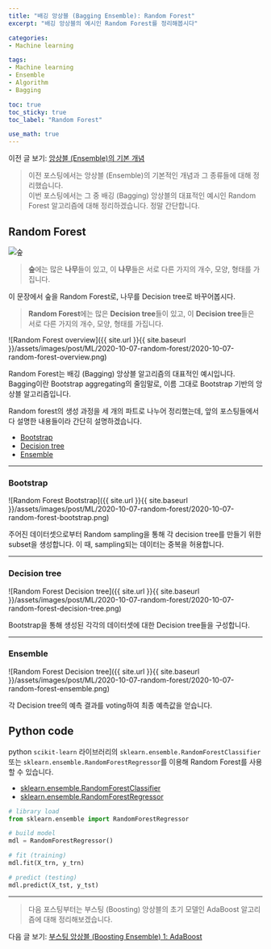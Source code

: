```yaml
---
title: "배깅 앙상블 (Bagging Ensemble): Random Forest"
excerpt: "배깅 앙상블의 예시인 Random Forest를 정리해봅시다"

categories:
- Machine learning

tags:
- Machine learning
- Ensemble
- Algorithm
- Bagging

toc: true
toc_sticky: true
toc_label: "Random Forest"

use_math: true
---
```


이전 글 보기: [앙상블 (Ensemble)의 기본 개념](https://tyami.github.io/machine%20learning/ensemble-1-basics/)

> 이전 포스팅에서는 앙상블 (Ensemble)의 기본적인 개념과 그 종류들에 대해 정리했습니다.  
> 이번 포스팅에서는 그 중 배깅 (Bagging) 앙상블의 대표적인 예시인 Random Forest 알고리즘에 대해 정리하겠습니다. 정말 간단합니다.
 
## Random Forest

![숲](https://upload.wikimedia.org/wikipedia/commons/7/77/Latvian_Forest_Tomes_pagasts%2C_%C4%B6eguma_novads%2C_Latvia.jpg)

> **숲**에는 많은 **나무**들이 있고, 이 **나무**들은 서로 다른 가지의 개수, 모양, 형태를 가집니다.

이 문장에서 숲을 Random Forest로, 나무를 Decision tree로 바꾸어봅시다.

> **Random Forest**에는 많은 **Decision tree**들이 있고, 이 **Decision tree**들은 서로 다른 가지의 개수, 모양, 형태를 가집니다.

![Random Forest overview]({{ site.url }}{{ site.baseurl }}/assets/images/post/ML/2020-10-07-random-forest/2020-10-07-random-forest-overview.png)

Random Forest는 배깅 (Bagging) 앙상블 알고리즘의 대표적인 예시입니다. Bagging이란 Bootstrap aggregating의 줄임말로, 이름 그대로 Bootstrap 기반의 앙상블 알고리즘입니다.

Random forest의 생성 과정을 세 개의 파트로 나누어 정리했는데, 앞의 포스팅들에서 다 설명한 내용들이라 간단히 설명하겠습니다.

- [Bootstrap](https://tyami.github.io/machine%20learning/ensemble-1-basics/#%EB%B0%B0%EA%B9%85-bagging)
- [Decision tree](https://tyami.github.io/machine%20learning/decision-tree-1-concept/)
- [Ensemble](https://tyami.github.io/machine%20learning/ensemble-1-basics/)

---

### Bootstrap

![Random Forest Bootstrap]({{ site.url }}{{ site.baseurl }}/assets/images/post/ML/2020-10-07-random-forest/2020-10-07-random-forest-bootstrap.png)

주어진 데이터셋으로부터 Random sampling을 통해 각 decision tree를 만들기 위한 subset을 생성합니다. 이 때, sampling되는 데이터는 중복을 허용합니다.

---

### Decision tree

![Random Forest Decision tree]({{ site.url }}{{ site.baseurl }}/assets/images/post/ML/2020-10-07-random-forest/2020-10-07-random-forest-decision-tree.png)

Bootstrap을 통해 생성된 각각의 데이터셋에 대한 Decision tree들을 구성합니다.

---

### Ensemble

![Random Forest Decision tree]({{ site.url }}{{ site.baseurl }}/assets/images/post/ML/2020-10-07-random-forest/2020-10-07-random-forest-ensemble.png)

각 Decision tree의 예측 결과를 voting하여 최종 예측값을 얻습니다. 

## Python code
python `scikit-learn` 라이브러리의 `sklearn.ensemble.RandomForestClassifier` 또는 `sklearn.ensemble.RandomForestRegressor`를 이용해 Random Forest를 사용할 수 있습니다. 

- [sklearn.ensemble.RandomForestClassifier](https://scikit-learn.org/stable/modules/generated/sklearn.ensemble.RandomForestClassifier)
- [sklearn.ensemble.RandomForestRegressor](https://scikit-learn.org/stable/modules/generated/sklearn.ensemble.RandomForestRegressor)

```python
# library load
from sklearn.ensemble import RandomForestRegressor

# build model
mdl = RandomForestRegressor()

# fit (training)
mdl.fit(X_trn, y_trn)

# predict (testing)
mdl.predict(X_tst, y_tst)
```

---

> 다음 포스팅부터는 부스팅 (Boosting) 앙상블의 초기 모델인 AdaBoost 알고리즘에 대해 정리해보겠습니다.

다음 글 보기: [부스팅 앙상블 (Boosting Ensemble) 1: AdaBoost](https://tyami.github.io/machine%20learning/ensemble-3-boosting-AdaBoost/)